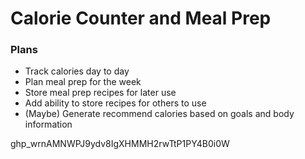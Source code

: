 # Calorie Counter and Meal Prep

### Plans
- Track calories day to day
- Plan meal prep for the week
- Store meal prep recipes for later use
- Add ability to store recipes for others to use
- (Maybe) Generate recommend calories based on goals and body information

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
